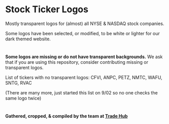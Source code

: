 # Stock Ticker Logos
Mostly transparent logos for (almost) all NYSE & NASDAQ stock companies.

Some logos have been selected, or modified, to be white or lighter for our dark themed website.
#
**Some logos are missing or do not have transparent backgrounds.** We ask that if you are using this repository, consider contributing missing or transparent logos.

List of tickers with no transparent logos: CFVI, ANPC, PETZ, NMTC, WAFU, SNTG, RVAC

(There are many more, just started this list on 9/02 so no one checks the same logo twice)
#
#### Gathered, cropped, & compiled by the team at [Trade Hub](https://thetradehub.net "A free social trading app")
